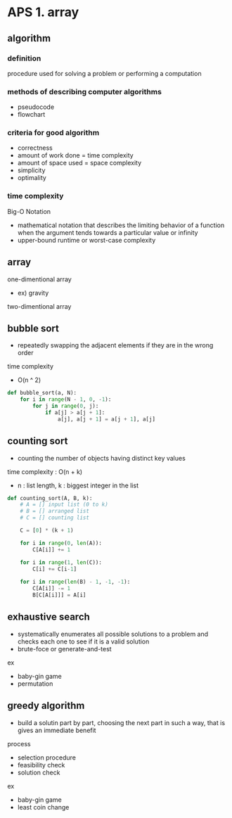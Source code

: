 # APS 1. array

## algorithm
### definition
procedure used for solving a problem or performing a computation

### methods of describing computer algorithms
- pseudocode
- flowchart

### criteria for good algorithm
- correctness
- amount of work done = time complexity
- amount of space used = space complexity
- simplicity
- optimality

### time complexity
Big-O Notation
- mathematical notation that describes the limiting behavior of a function when the argument tends towards a particular value or infinity
- upper-bound runtime or worst-case complexity

## array
one-dimentional array
- ex) gravity
  
two-dimentional array

## bubble sort
- repeatedly swapping the adjacent elements if they are in the wrong order

time complexity
- O(n ^ 2)

```python
def bubble_sort(a, N):
    for i in range(N - 1, 0, -1):
        for j in range(0, j):
            if a[j] > a[j + 1]:
                a[j], a[j + 1] = a[j + 1], a[j]
```

## counting sort
- counting the number of objects having distinct key values

time complexity : O(n + k)
- n : list length, k : biggest integer in the list

```python
def counting_sort(A, B, k):
    # A = [] input list (0 to k)
    # B = [] arranged list
    # C = [] counting list

    C = [0] * (k + 1)

    for i in range(0, len(A)):
        C[A[i]] += 1

    for i in range(1, len(C)):
        C[i] += C[i-1]
    
    for i in range(len(B) - 1, -1, -1):
        C[A[i]] -= 1
        B[C[A[i]]] = A[i]
```

## exhaustive search
- systematically enumerates all possible solutions to a problem and checks each one to see if it is a valid solution
- brute-foce or generate-and-test

ex
- baby-gin game
- permutation

## greedy algorithm
- build a solutin part by part, choosing the next part in such a way, that is gives an immediate benefit

process
- selection procedure
- feasibility check
- solution check

ex
- baby-gin game
- least coin change